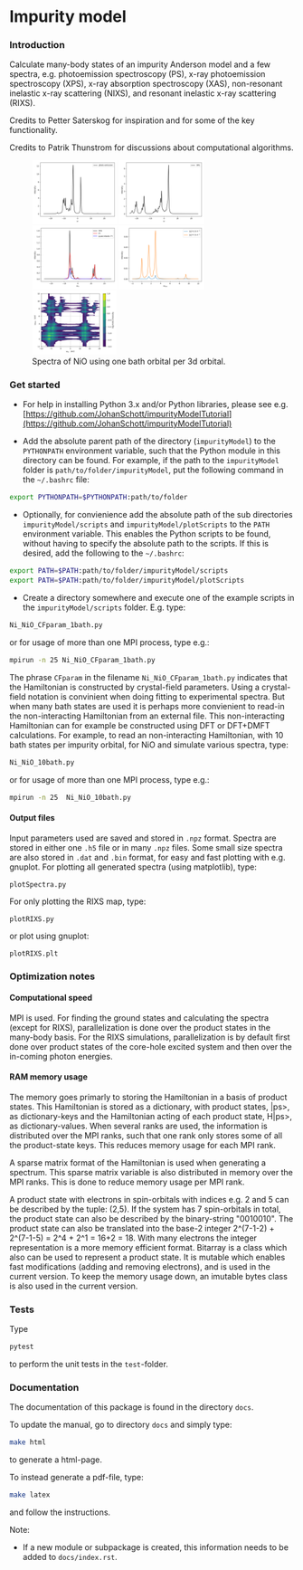 # Impurity model

### Introduction

Calculate many-body states of an impurity Anderson model and a few spectra, e.g. photoemission spectroscopy (PS), x-ray photoemission spectroscopy (XPS), x-ray absorption spectroscopy (XAS), non-resonant inelastic x-ray scattering (NIXS), and resonant inelastic x-ray scattering (RIXS).

Credits to Petter Saterskog for inspiration and for some of the key functionality.

Credits to Patrik Thunstrom for discussions about computational algorithms.

<figure>
<div class="row">
  <div class="column">
  <img src="referenceOutput/Ni_NiO_CFparam_1bath/ps.png" alt="Photoemission (PS)" width="150"/>
  <img src="referenceOutput/Ni_NiO_CFparam_1bath/xps.png" alt="X-ray photoemission (XPS)" width="150"/>
  <img src="referenceOutput/Ni_NiO_CFparam_1bath/xas.png" alt="X-ray absorption spectroscopy (XAS)" width="150"/>
  <img src="referenceOutput/Ni_NiO_CFparam_1bath/nixs.png" alt="Non-resonant inelastic x-ray scattering (NIXS)" width="150"/>
  <img src="referenceOutput/Ni_NiO_CFparam_1bath/rixs.png" alt="Resonant inelastic x-ray scattering (RIXS)" width="150"/>  </div>
</div>
<figcaption>Spectra of NiO using one bath orbital per 3d orbital.</figcaption>
</figure>

### Get started
- For help in installing Python 3.x and/or Python libraries, please see e.g.
[https://github.com/JohanSchott/impurityModelTutorial](https://github.com/JohanSchott/impurityModelTutorial)

- Add the absolute parent path of the directory (`impurityModel`) to the `PYTHONPATH` environment variable, such that the Python module in this directory can be found. For example, if the path to the `impurityModel` folder is `path/to/folder/impurityModel`, put the following command in the `~/.bashrc` file:
```bash
export PYTHONPATH=$PYTHONPATH:path/to/folder
```

- Optionally, for convienience add the absolute path of the sub directories `impurityModel/scripts` and `impurityModel/plotScripts` to the `PATH` environment variable. This enables the Python scripts to be found, without having to specify the absolute path to the scripts. If this is desired, add the following to the `~/.bashrc`:
```bash
export PATH=$PATH:path/to/folder/impurityModel/scripts
export PATH=$PATH:path/to/folder/impurityModel/plotScripts
```

- Create a directory somewhere and execute one of the example scripts in the `impurityModel/scripts` folder. E.g. type:
```bash
Ni_NiO_CFparam_1bath.py
```
or for usage of more than one MPI process, type e.g.:
```bash
mpirun -n 25 Ni_NiO_CFparam_1bath.py
```
The phrase `CFparam` in the filename `Ni_NiO_CFparam_1bath.py` indicates that the Hamiltonian is constructed by crystal-field parameters.
Using a crystal-field notation is convinient when doing fitting to experimental spectra. But when many bath states are used it is perhaps more convienient to read-in the non-interacting Hamiltonian from an external file. This non-interacting Hamiltonian can for example be constructed using DFT or DFT+DMFT calculations.
For example, to read an non-interacting Hamiltonian, with 10 bath states per impurity orbital, for NiO and simulate various spectra, type:
```bash
Ni_NiO_10bath.py
```
or for usage of more than one MPI process, type e.g.:
```bash
mpirun -n 25  Ni_NiO_10bath.py
```


#### Output files
Input parameters used are saved and stored in `.npz` format.
Spectra are stored in either one `.h5` file or in many `.npz` files.
Some small size spectra are also stored in `.dat` and `.bin` format, for easy and fast plotting with e.g. gnuplot.
For plotting all generated spectra (using matplotlib), type:
```
plotSpectra.py
```
For only plotting the RIXS map, type:
```
plotRIXS.py
```
or plot using gnuplot:
```
plotRIXS.plt
```

### Optimization notes

#### Computational speed
MPI is used.
For finding the ground states and calculating the spectra (except for RIXS), parallelization is done over the product states in the many-body basis.
For the RIXS simulations, parallelization is by default first done over product states of the core-hole excited system and then over the in-coming photon energies.

#### RAM memory usage
The memory goes primarly to storing the Hamiltonian in a basis of product states.
This Hamiltonian is stored as a dictionary, with product states, |ps>, as dictionary-keys
and the Hamiltonian acting of each product state, H|ps>, as dictionary-values.
When several ranks are used, the information is distributed over the MPI ranks, such that one rank only stores
some of all the product-state keys. This reduces memory usage for each MPI rank.

A sparse matrix format of the Hamiltonian is used when generating a spectrum.
This sparse matrix variable is also distributed in memory over the MPI ranks.
This is done to reduce memory usage per MPI rank.

A product state with electrons in spin-orbitals with indices e.g. 2 and 5 can be described by the tuple: (2,5).
If the system has 7 spin-orbitals in total, the product state can also be described by the binary-string "0010010".
The product state can also be translated into the base-2 integer 2^(7-1-2) + 2^(7-1-5) = 2^4 + 2^1 = 16+2 = 18.
With many electrons the integer representation is a more memory efficient format.
Bitarray is a class which also can be used to represent a product state.
It is mutable which enables fast modifications (adding and removing electrons), and is used in the current version.
To keep the memory usage down, an imutable bytes class is also used in the current version.

### Tests
Type
```bash
pytest
``` 
to perform the unit tests in the `test`-folder.

### Documentation
The documentation of this package is found in the directory `docs`.

To update the manual, go to directory `docs` and simply type:

```bash
make html
```
to generate a html-page.

To instead generate a pdf-file, type:
```bash
make latex
```
and follow the instructions.

Note:
- If a new module or subpackage is created, this information needs to be added to `docs/index.rst`.

